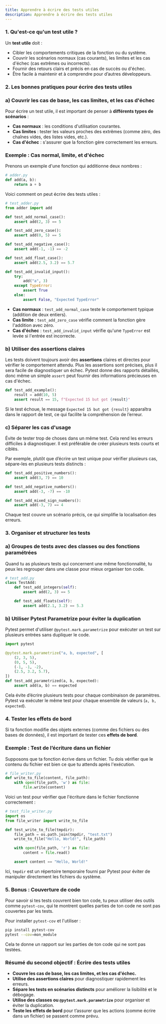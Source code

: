 ```yaml
---
title: Apprendre à écrire des tests utiles
description: Apprendre à écrire des tests utiles
---
```


### 1. **Qu'est-ce qu'un test utile ?**

Un **test utile** doit :

- Cibler les comportements critiques de la fonction ou du système.
- Couvrir les scénarios normaux (cas courants), les limites et les cas d'échec (cas extrêmes ou incorrects).
- Fournir des retours clairs et précis en cas de succès ou d'échec.
- Être facile à maintenir et à comprendre pour d’autres développeurs.

### 2. **Les bonnes pratiques pour écrire des tests utiles**

### a) Couvrir les cas de base, les cas limites, et les cas d'échec

Pour écrire un test utile, il est important de penser à **différents types de scénarios** :

- **Cas normaux** : les conditions d'utilisation courantes.
- **Cas limites** : tester les valeurs proches des extrêmes (comme zéro, des chaînes vides, des listes vides, etc.).
- **Cas d'échec** : s'assurer que la fonction gère correctement les erreurs.

### Exemple : Cas normal, limite, et d'échec

Prenons un exemple d'une fonction qui additionne deux nombres :

```python
# adder.py
def add(a, b):
    return a + b

```

Voici comment on peut écrire des tests utiles :

```python
# test_adder.py
from adder import add

def test_add_normal_case():
    assert add(2, 3) == 5

def test_add_zero_case():
    assert add(0, 5) == 5

def test_add_negative_case():
    assert add(-1, -1) == -2

def test_add_float_case():
    assert add(2.5, 3.2) == 5.7

def test_add_invalid_input():
    try:
        add("a", 3)
    except TypeError:
        assert True
    else:
        assert False, "Expected TypeError"

```

- **Cas normaux** : `test_add_normal_case` teste le comportement typique (addition de deux entiers).
- **Cas limite** : `test_add_zero_case` vérifie comment la fonction gère l'addition avec zéro.
- **Cas d'échec** : `test_add_invalid_input` vérifie qu'une `TypeError` est levée si l'entrée est incorrecte.

### b) Utiliser des **assertions claires**

Les tests doivent toujours avoir des **assertions** claires et directes pour vérifier le comportement attendu. Plus les assertions sont précises, plus il sera facile de diagnostiquer un échec. Pytest donne des rapports détaillés, donc même un simple `assert` peut fournir des informations précieuses en cas d'échec.

```python
def test_add_example():
    result = add(10, 5)
    assert result == 15, f"Expected 15 but got {result}"

```

Si le test échoue, le message `Expected 15 but got {result}` apparaîtra dans le rapport de test, ce qui facilite la compréhension de l’erreur.

### c) Séparer les cas d'usage

Évite de tester trop de choses dans un même test. Cela rend les erreurs difficiles à diagnostiquer. Il est préférable de créer plusieurs tests courts et ciblés.

Par exemple, plutôt que d’écrire un test unique pour vérifier plusieurs cas, sépare-les en plusieurs tests distincts :

```python
def test_add_positive_numbers():
    assert add(3, 7) == 10

def test_add_negative_numbers():
    assert add(-3, -7) == -10

def test_add_mixed_sign_numbers():
    assert add(-3, 7) == 4

```

Chaque test couvre un scénario précis, ce qui simplifie la localisation des erreurs.

### 3. **Organiser et structurer les tests**

### a) Groupes de tests avec des classes ou des fonctions paramétrées

Quand tu as plusieurs tests qui concernent une même fonctionnalité, tu peux les regrouper dans une classe pour mieux organiser ton code.

```python
# test_add.py
class TestAdd:
    def test_add_integers(self):
        assert add(2, 3) == 5

    def test_add_floats(self):
        assert add(2.1, 3.2) == 5.3

```

### b) Utiliser Pytest Parametrize pour éviter la duplication

Pytest permet d'utiliser `@pytest.mark.parametrize` pour exécuter un test sur plusieurs entrées sans dupliquer le code.

```python
import pytest

@pytest.mark.parametrize("a, b, expected", [
    (2, 3, 5),
    (0, 5, 5),
    (-1, -1, -2),
    (2.5, 3.2, 5.7),
])
def test_add_parametrized(a, b, expected):
    assert add(a, b) == expected

```

Cela évite d’écrire plusieurs tests pour chaque combinaison de paramètres. Pytest va exécuter le même test pour chaque ensemble de valeurs (`a, b, expected`).

### 4. **Tester les effets de bord**

Si ta fonction modifie des objets externes (comme des fichiers ou des bases de données), il est important de tester ces **effets de bord**.

### Exemple : Test de l’écriture dans un fichier

Supposons que ta fonction écrive dans un fichier. Tu dois vérifier que le contenu du fichier est bien ce que tu attends après l'exécution.

```python
# file_writer.py
def write_to_file(content, file_path):
    with open(file_path, 'w') as file:
        file.write(content)

```

Voici un test pour vérifier que l'écriture dans le fichier fonctionne correctement :

```python
# test_file_writer.py
import os
from file_writer import write_to_file

def test_write_to_file(tmpdir):
    file_path = os.path.join(tmpdir, "test.txt")
    write_to_file("Hello, World!", file_path)

    with open(file_path, 'r') as file:
        content = file.read()

    assert content == "Hello, World!"

```

Ici, `tmpdir` est un répertoire temporaire fourni par Pytest pour éviter de manipuler directement les fichiers du système.

### 5. **Bonus : Couverture de code**

Pour savoir si tes tests couvrent bien ton code, tu peux utiliser des outils comme `pytest-cov`, qui te montrent quelles parties de ton code ne sont pas couvertes par les tests.

Pour installer `pytest-cov` et l'utiliser :

```bash
pip install pytest-cov
pytest --cov=mon_module

```

Cela te donne un rapport sur les parties de ton code qui ne sont pas testées.

### Résumé du second objectif : Écrire des tests utiles

- **Couvre les cas de base, les cas limites, et les cas d'échec.**
- **Utilise des assertions claires** pour diagnostiquer rapidement les erreurs.
- **Sépare les tests en scénarios distincts** pour améliorer la lisibilité et le débogage.
- **Utilise des classes ou `@pytest.mark.parametrize`** pour organiser et éviter la duplication.
- **Teste les effets de bord** pour t’assurer que les actions (comme écrire dans un fichier) se passent comme prévu.
